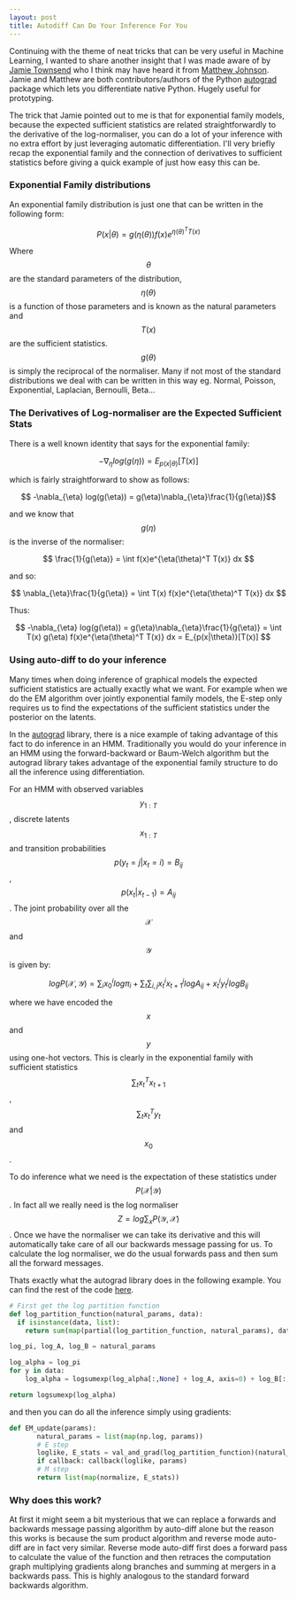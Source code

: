 ```yaml
---
layout: post
title: Autodiff Can Do Your Inference For You
---
```


Continuing with the theme of neat tricks that can be very useful in Machine Learning,
I wanted to share another insight that I was made aware of by [Jamie Townsend](https://github.com/j-towns)
who I think may have heard it from [Matthew Johnson](http://people.csail.mit.edu/mattjj/). Jamie and Matthew are both contributors/authors of the Python [autograd](https://github.com/HIPS/autograd) package
which lets you differentiate native Python. Hugely useful for prototyping.

The trick that Jamie pointed out to me is that for exponential family models, because the expected sufficient statistics
are related straightforwardly to the derivative of the log-normaliser, you can do a lot of your inference with no extra
effort by just leveraging automatic differentiation. I'll very briefly recap the exponential family and the connection of derivatives to sufficient statistics before giving a quick example of just how easy this can be.

### Exponential Family distributions
An exponential family distribution is just one that can be written in the following form:

$$ P(x|\theta) = g(\eta(\theta))f(x)e^{\eta(\theta)^T T(x)}$$

Where $$\theta$$ are the standard parameters of the distribution, $$\eta(\theta)$$ is a function of those parameters and is known as
the natural parameters and $$T(x)$$ are the sufficient statistics. $$g(\theta)$$ is simply the reciprocal of the normaliser.  Many if not most of the standard distributions we deal with can be written in this way eg. Normal, Poisson, Exponential, Laplacian, Bernoulli, Beta...

### The Derivatives of Log-normaliser are the Expected Sufficient Stats

There is a well known identity that says for the exponential family:

$$ -\nabla_{\eta} log(g(\eta)) = E_{p(x|\theta)}[T(x)]$$

which is fairly straightforward to show as follows:

$$ -\nabla_{\eta} log(g(\eta)) = g(\eta)\nabla_{\eta}\frac{1}{g(\eta)}$$

and we know that $$g(\eta)$$ is the inverse of the normaliser:

$$ \frac{1}{g(\eta)} = \int f(x)e^{\eta(\theta)^T T(x)} dx $$

and so:

$$ \nabla_{\eta}\frac{1}{g(\eta)} = \int T(x) f(x)e^{\eta(\theta)^T T(x)} dx $$

Thus:

$$ -\nabla_{\eta} log(g(\eta)) = g(\eta)\nabla_{\eta}\frac{1}{g(\eta)} =
\int T(x) g(\eta) f(x)e^{\eta(\theta)^T T(x)} dx = E_{p(x|\theta)}[T(x)] $$

### Using auto-diff to do your inference

Many times when doing inference of graphical models the expected sufficient statistics
are actually exactly what we want. For example when we do the EM algorithm over jointly exponential family
models, the E-step only requires us to find the expectations of the sufficient statistics under the posterior on the latents.

In the [autograd](https://github.com/HIPS/autograd/blob/master/examples/hmm_em.py) library, there is a nice example of taking advantage of this fact to do inference in an HMM.
Traditionally you would do your inference in an HMM using the forward-backward or Baum-Welch algorithm but the autograd library takes
advantage of the exponential family structure to do all the inference using differentiation.

For an HMM with observed variables $$y_{1:T}$$, discrete latents $$x_{1:T}$$ and
transition probabilities $$p(y_t=j|x_t=i)=B_{ij}$$,
 $$p(x_t|x_{t-1})=A_{ij}$$. The joint probability over all the $$\mathcal{X}$$ and $$\mathcal{Y}$$ is given by:

$$ logP(\mathcal{X},\mathcal{Y}) = \sum_i x_0^i log \pi_i + \sum_t \sum_{i,j}
x_t^i x_{t+1}^j log A_{ij} + x_t^i y_t^j log B_{ij} $$

where we have encoded the $$x$$ and $$y$$ using one-hot vectors. This is clearly in the exponential family with sufficient statistics $$\sum_t x_t^T x_{t+1}$$, $$\sum_t x_t^T y_{t}$$ and $$x_0$$.

To do inference what we need is the expectation of these statistics under
$$P(\mathcal{X}|\mathcal{Y})$$. In fact all we really need is the log normaliser $$Z = log \sum_x P(\mathcal{Y},\mathcal{X})$$.
Once we have the normaliser we can take its derivative and this will automatically take care of all our backwards message passing for us.
To calculate the log normaliser, we do the usual forwards pass and then sum all the forward messages.

Thats exactly what the autograd library does in the following example. You can find the rest of the code [here](https://github.com/HIPS/autograd/blob/master/examples/hmm_em.py).

```python
# First get the log partition function
def log_partition_function(natural_params, data):
  if isinstance(data, list):
    return sum(map(partial(log_partition_function, natural_params), data))

log_pi, log_A, log_B = natural_params

log_alpha = log_pi
for y in data:
    log_alpha = logsumexp(log_alpha[:,None] + log_A, axis=0) + log_B[:,y]

return logsumexp(log_alpha)
```
and then you can do all the inference simply using gradients:

```python
def EM_update(params):
       natural_params = list(map(np.log, params))
       # E step
       loglike, E_stats = val_and_grad(log_partition_function)(natural_params, data)
       if callback: callback(loglike, params)
       # M step
       return list(map(normalize, E_stats))
```

### Why does this work?

At first it might seem a bit mysterious that we can replace a forwards and backwards
message passing algorithm by auto-diff alone but the reason this works is because
the sum product algorithm and reverse mode auto-diff are in fact very similar. Reverse mode
auto-diff first does a forward pass to calculate the value of the function and then retraces the computation graph
multiplying gradients along branches and summing at mergers in a backwards pass. This is highly analogous to the standard
forward backwards algorithm.

